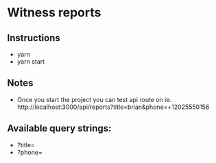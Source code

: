 # Witness reports

## Instructions

- yarn
- yarn start

## Notes

- Once you start the project you can test api route on ie. http://localhost:3000/api/reports?title=brian&phone=+12025550156

## Available query strings:

- ?title=
- ?phone=
